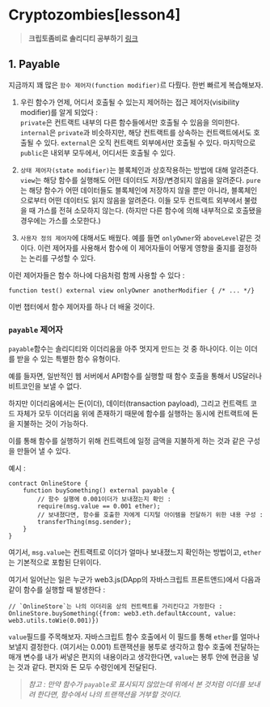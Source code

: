 # **Cryptozombies[lesson4]**

> **크립토좀비로 솔리디티 공부하기** [링크](https://cryptozombies.io)

## **1. Payable**

지금까지 꽤 많은 `함수 제어자(function modifier)`르 다뤘다. 한번 빠르게 복습해보자.

1. 우린 함수가 언제, 어디서 호출될 수 있는지 제어하는 접근 제어자(visibility modifier)를 알게 되었다 :  
`private`은 컨트랙트 내부의 다른 함수들에서만 호출될 수 있음을 의미한다. `internal`은 `private`과 비슷하지만, 해당 컨트랙트를 상속하는 컨트랙트에서도 호출될 수 있다. `external`은 오직 컨트랙트 외부에서만 호출될 수 있다. 마지막으로 `public`은 내외부 모두에서, 어디서든 호출될 수 있다.

2. `상태 제어자(state modifier)`는 블록체인과 상호작용하는 방법에 대해 알려준다. `view`는 해당 함수를 실행해도 어떤 데이터도 저장/변경되지 않음을 알려준다. `pure`는 해당 함수가 어떤 데이터들도 블록체인에 저장하지 않을 뿐만 아니라, 블록체인으로부터 어떤 데이터도 읽지 않음을 알려준다. 이들 모두 컨트랙트 외부에서 불렸을 때 가스를 전혀 소모하지 않는다. (하지만 다른 함수에 의해 내부적으로 호출됐을 경우에는 가스를 소모한다.)

3. `사용자 정의 제어자`에 대해서도 배웠다. 예를 들면 `onlyOwner`와 `aboveLevel`같은 것이다. 이런 제어자를 사용해서 함수에 이 제어자들이 어떻게 영향을 줄지를 결정하는 논리를 구성할 수 있다.

이런 제어자들은 함수 하나에 다음처럼 함께 사용할 수 있다 :

```sol
function test() external view onlyOwner anotherModifier { /* ... */}
```

이번 챕터에서 함수 제어자를 하나 더 배울 것이다.

### **`payable` 제어자**

`payable`함수는 솔리디티와 이더리움을 아주 멋지게 만드는 것 중 하나이다. 이는 이더를 받을 수 있는 특별한 함수 유형이다.

예를 들자면, 일반적인 웹 서버에서 API함수를 실행할 때 함수 호출을 통해서 US달러나 비트코인을 보낼 수 없다.

하지만 이더리움에서는 돈(이더), 데이터(transaction payload), 그리고 컨트랙트 코드 자체가 모두 이더리움 위에 존재하기 때문에 함수를 실행하는 동시에 컨트랙트에 돈을 지불하는 것이 가능하다.

이를 통해 함수를 실행하기 위해 컨트랙트에 일정 금액을 지불하게 하는 것과 같은 구성을 만들어 낼 수 있다.

예시 :
```sol
contract OnlineStore {
    function buySomething() external payable {
        // 함수 실행에 0.001이더가 보내졌는지 확인 :
        require(msg.value == 0.001 ether);
        // 보내졌다면, 함수를 호출한 자에게 디지털 아이템을 전달하기 위한 내용 구성 :
        transferThing(msg.sender);
    }
}
```

여기서, `msg.value`는 컨트랙트로 이더가 얼마나 보내졌느지 확인하는 방법이고, `ether`는 기본적으로 포함된 단위이다.

여기서 일어난는 일은 누군가 web3.js(DApp의 자바스크립트 프론트앤드)에서 다음과 같이 함수를 실행할 때 발생한다 :

```
// `OnlineStore`는 나의 이더리움 상의 컨트랙트를 가리킨다고 가정한다 :
OnlineStore.buySomething({from: web3.eth.defaultAccount, value: web3.utils.toWie(0.001)})
```

`value`필드를 주목해보자. 자바스크립트 함수 호출에서 이 필드를 통해 `ether`를 얼마나 보낼지 결정한다. (여기서는 0.001) 트랜잭션을 봉투로 생각하고 함수 호출에 전달하는 매개 변수를 내가 써넣은 편지의 내용이라고 생각한다면, `value`는 봉투 안에 현금을 넣는 것과 같다. 편지와 돈 모두 수령인에게 전달된다.

> *참고 : 만약 함수가 `payable`로 표시되지 않았는데 위에서 본 것처럼 이더를 보내려 한다면, 함수에서 나의 트랜잭션을 거부할 것이다.*